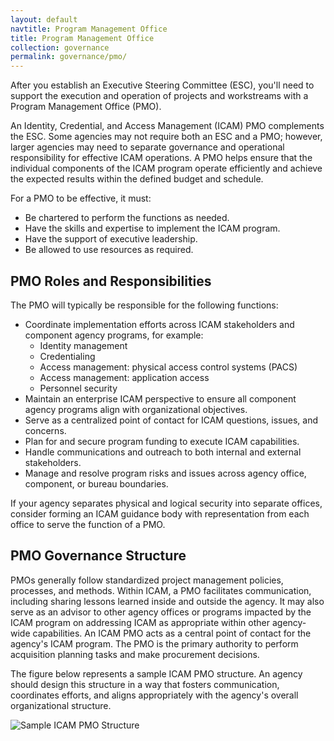 ```yaml
---
layout: default
navtitle: Program Management Office
title: Program Management Office
collection: governance
permalink: governance/pmo/
---
```


After you establish an Executive Steering Committee (ESC), you'll need to support the execution and operation of projects and workstreams with a Program Management Office (PMO).

An Identity, Credential, and Access Management (ICAM) PMO complements the ESC. Some agencies may not require both an ESC and a PMO; however, larger agencies may need to separate governance and operational responsibility for effective ICAM operations. A PMO helps ensure that the individual components of the ICAM program operate efficiently and achieve the expected results within the defined budget and schedule.

For a PMO to be effective, it must:

- Be chartered to perform the functions as needed.
- Have the skills and expertise to implement the ICAM program.
- Have the support of executive leadership.
- Be allowed to use resources as required.

## PMO Roles and Responsibilities

The PMO will typically be responsible for the following functions:

- Coordinate implementation efforts across ICAM stakeholders and component agency programs, for example:
    - Identity management
    - Credentialing 
    - Access management: physical access control systems (PACS)
    - Access management: application access
    - Personnel security
- Maintain an enterprise ICAM perspective to ensure all component agency programs align with organizational objectives.
- Serve as a centralized point of contact for ICAM questions, issues, and concerns.
- Plan for and secure program funding to execute ICAM capabilities.
- Handle communications and outreach to both internal and external stakeholders.
- Manage and resolve program risks and issues across agency office, component, or bureau boundaries.

If your agency separates physical and logical security into separate offices, consider forming an ICAM guidance body with representation from each office to serve the function of a PMO.

## PMO Governance Structure

PMOs generally follow standardized project management policies, processes, and methods. Within ICAM, a PMO facilitates communication, including sharing lessons learned inside and outside the agency. It may also serve as an advisor to other agency offices or programs impacted by the ICAM program on addressing ICAM as appropriate within other agency-wide capabilities. An ICAM PMO acts as a central point of contact for the agency's ICAM program. The PMO is the primary authority to perform acquisition planning tasks and make procurement decisions.

The figure below represents a sample ICAM PMO structure. An agency should design this structure in a way that fosters communication, coordinates efforts, and aligns appropriately with the agency's overall organizational structure.

![Sample ICAM PMO Structure]({{site.baseurl}}/img/Sample_ICAM_PMO_Structure.png)
